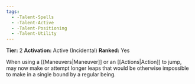 ```yaml
---
tags:
  - -Talent-Spells
  - -Talent-Active
  - -Talent-Positioning
  - -Talent-Utility
---
```

**Tier:** 2
**Activation:** Active (Incidental)
**Ranked:** Yes

When using a [[Maneuvers|Maneuver]] or an [[Actions|Action]] to jump, may now make or attempt longer leaps that would be otherwise impossible to make in a single bound by a regular being.